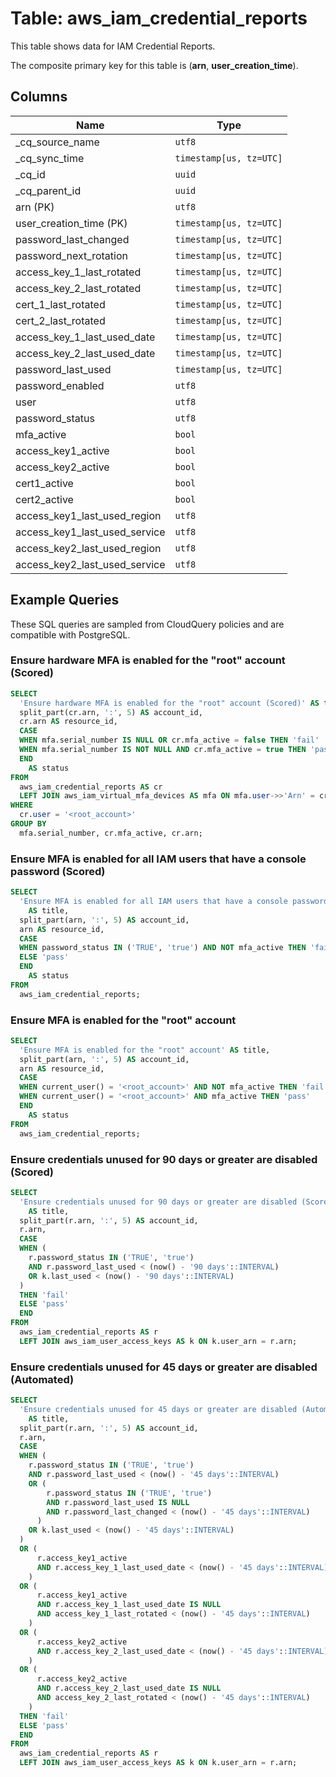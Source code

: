 # Table: aws_iam_credential_reports

This table shows data for IAM Credential Reports.

The composite primary key for this table is (**arn**, **user_creation_time**).

## Columns

| Name          | Type          |
| ------------- | ------------- |
|_cq_source_name|`utf8`|
|_cq_sync_time|`timestamp[us, tz=UTC]`|
|_cq_id|`uuid`|
|_cq_parent_id|`uuid`|
|arn (PK)|`utf8`|
|user_creation_time (PK)|`timestamp[us, tz=UTC]`|
|password_last_changed|`timestamp[us, tz=UTC]`|
|password_next_rotation|`timestamp[us, tz=UTC]`|
|access_key_1_last_rotated|`timestamp[us, tz=UTC]`|
|access_key_2_last_rotated|`timestamp[us, tz=UTC]`|
|cert_1_last_rotated|`timestamp[us, tz=UTC]`|
|cert_2_last_rotated|`timestamp[us, tz=UTC]`|
|access_key_1_last_used_date|`timestamp[us, tz=UTC]`|
|access_key_2_last_used_date|`timestamp[us, tz=UTC]`|
|password_last_used|`timestamp[us, tz=UTC]`|
|password_enabled|`utf8`|
|user|`utf8`|
|password_status|`utf8`|
|mfa_active|`bool`|
|access_key1_active|`bool`|
|access_key2_active|`bool`|
|cert1_active|`bool`|
|cert2_active|`bool`|
|access_key1_last_used_region|`utf8`|
|access_key1_last_used_service|`utf8`|
|access_key2_last_used_region|`utf8`|
|access_key2_last_used_service|`utf8`|

## Example Queries

These SQL queries are sampled from CloudQuery policies and are compatible with PostgreSQL.

### Ensure hardware MFA is enabled for the "root" account (Scored)

```sql
SELECT
  'Ensure hardware MFA is enabled for the "root" account (Scored)' AS title,
  split_part(cr.arn, ':', 5) AS account_id,
  cr.arn AS resource_id,
  CASE
  WHEN mfa.serial_number IS NULL OR cr.mfa_active = false THEN 'fail'
  WHEN mfa.serial_number IS NOT NULL AND cr.mfa_active = true THEN 'pass'
  END
    AS status
FROM
  aws_iam_credential_reports AS cr
  LEFT JOIN aws_iam_virtual_mfa_devices AS mfa ON mfa.user->>'Arn' = cr.arn
WHERE
  cr.user = '<root_account>'
GROUP BY
  mfa.serial_number, cr.mfa_active, cr.arn;
```

### Ensure MFA is enabled for all IAM users that have a console password (Scored)

```sql
SELECT
  'Ensure MFA is enabled for all IAM users that have a console password (Scored)'
    AS title,
  split_part(arn, ':', 5) AS account_id,
  arn AS resource_id,
  CASE
  WHEN password_status IN ('TRUE', 'true') AND NOT mfa_active THEN 'fail'
  ELSE 'pass'
  END
    AS status
FROM
  aws_iam_credential_reports;
```

### Ensure MFA is enabled for the "root" account

```sql
SELECT
  'Ensure MFA is enabled for the "root" account' AS title,
  split_part(arn, ':', 5) AS account_id,
  arn AS resource_id,
  CASE
  WHEN current_user() = '<root_account>' AND NOT mfa_active THEN 'fail'
  WHEN current_user() = '<root_account>' AND mfa_active THEN 'pass'
  END
    AS status
FROM
  aws_iam_credential_reports;
```

### Ensure credentials unused for 90 days or greater are disabled (Scored)

```sql
SELECT
  'Ensure credentials unused for 90 days or greater are disabled (Scored)'
    AS title,
  split_part(r.arn, ':', 5) AS account_id,
  r.arn,
  CASE
  WHEN (
    r.password_status IN ('TRUE', 'true')
    AND r.password_last_used < (now() - '90 days'::INTERVAL)
    OR k.last_used < (now() - '90 days'::INTERVAL)
  )
  THEN 'fail'
  ELSE 'pass'
  END
FROM
  aws_iam_credential_reports AS r
  LEFT JOIN aws_iam_user_access_keys AS k ON k.user_arn = r.arn;
```

### Ensure credentials unused for 45 days or greater are disabled (Automated)

```sql
SELECT
  'Ensure credentials unused for 45 days or greater are disabled (Automated)'
    AS title,
  split_part(r.arn, ':', 5) AS account_id,
  r.arn,
  CASE
  WHEN (
    r.password_status IN ('TRUE', 'true')
    AND r.password_last_used < (now() - '45 days'::INTERVAL)
    OR (
        r.password_status IN ('TRUE', 'true')
        AND r.password_last_used IS NULL
        AND r.password_last_changed < (now() - '45 days'::INTERVAL)
      )
    OR k.last_used < (now() - '45 days'::INTERVAL)
  )
  OR (
      r.access_key1_active
      AND r.access_key_1_last_used_date < (now() - '45 days'::INTERVAL)
    )
  OR (
      r.access_key1_active
      AND r.access_key_1_last_used_date IS NULL
      AND access_key_1_last_rotated < (now() - '45 days'::INTERVAL)
    )
  OR (
      r.access_key2_active
      AND r.access_key_2_last_used_date < (now() - '45 days'::INTERVAL)
    )
  OR (
      r.access_key2_active
      AND r.access_key_2_last_used_date IS NULL
      AND access_key_2_last_rotated < (now() - '45 days'::INTERVAL)
    )
  THEN 'fail'
  ELSE 'pass'
  END
FROM
  aws_iam_credential_reports AS r
  LEFT JOIN aws_iam_user_access_keys AS k ON k.user_arn = r.arn;
```


